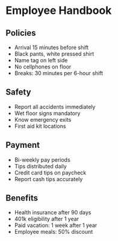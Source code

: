 # Employee Handbook

## Policies
- Arrival 15 minutes before shift
- Black pants, white pressed shirt
- Name tag on left side
- No cellphones on floor
- Breaks: 30 minutes per 6-hour shift

## Safety
- Report all accidents immediately
- Wet floor signs mandatory
- Know emergency exits
- First aid kit locations

## Payment
- Bi-weekly pay periods
- Tips distributed daily
- Credit card tips on paycheck
- Report cash tips accurately

## Benefits
- Health insurance after 90 days
- 401k eligibility after 1 year
- Paid vacation: 1 week after 1 year
- Employee meals: 50% discount